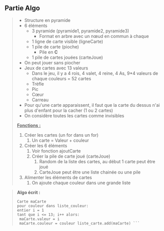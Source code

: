 ## Partie Algo 

> * Structure en pyramide 
> * 6 éléments
>   * 3 pyramide (pyramide1, pyramide2, pyramide3)
>     * Format en arbre avec un nœud en commun à chaque 
>   * 1 ligne de carte visible (ligneCarte)
>   * 1 pile de carte (pioche)
>     * Pile en **C**
>   * 1 pile de cartes jouées (carteJoue)
> * On peut jouer sans piocher 
> * Jeux de cartes avec 13 valeurs
>   * Dans le jeu, il y a 4 rois, 4 valet, 4 reine, 4 As, 9*4 valeurs de chaque couleurs = 52 cartes
>   * Trèfle
>   * Pic
>   * Cœur
>   * Carreau
> * Pour qu'une carte apparaissent, il faut que la carte du dessus n'ai plus d'enfant pour la cacher (1 ou 2 cartes)
> * On considère toutes les cartes comme invisibles 
>
> <u>**Fonctions :**</u>
>
> 1. Créer les cartes (un for dans un for)
>    1. Un carte = Valeur + couleur 
> 2. Créer les 6 éléments 
>    1. Voir fonction ajoutCarte
>    2. Créer la pile de carte joué (carteJoue)
>       1. Random de la liste des cartes, au début 1 carte peut être joué
>       2. CarteJoue peut être une liste chainée ou une pile
> 3. Alimenter les éléments de cartes
>    1. On ajoute chaque couleur dans une grande liste 

> **Algo écrit :**
>
> 
> ```
> Carte maCarte 
> pour couleur dans liste_couleur: 
> entier i = 1 
> tant que i <= 13; i++ alors: 	
> ​	maCarte.valeur = i 	
> ​	maCarte.couleur = couleur liste_carte.add(maCarte) ```
